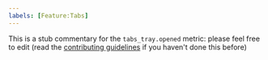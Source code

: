 ```yaml
---
labels: [Feature:Tabs]
---
```


This is a stub commentary for the `tabs_tray.opened` metric: please feel free to edit (read the
[contributing guidelines](https://github.com/mozilla/glean-annotations/blob/main/CONTRIBUTING.md)
if you haven't done this before)
